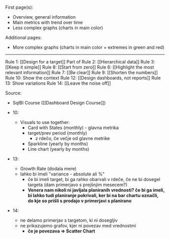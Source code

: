 First page(s):
- Overview, general information
- Main metrics with trend over time
- Less complex graphs (charts in main color)

Additional pages:
- More complex graphs (charts in main color + extremes in green and red)

---

Rule 1: [[Design for a target]]
Part of Rule 2: [[Hierarchical data]]
Rule 3: [[Keep it simple]]
Rule 8: [[Start from zero]]
Rule 6: [[Highlight the most relevant information]]
Rule 7: [[Be clear]]
Rule 9: [[Shorten the numbers]]
Rule 10: Show the context
Rule 12: [[Design dashboards, not reports]]
Rule 13: Show variations
Rule 14: [[Leave the noise off]]

Source:
- SqlBI Course ([[Dashboard Design Course]])





- 10: 
	- Visuals to use together:
		- Card with States (monthly) - glavna metrika
		- target/prev period (monthly)
			- z rdečo, če večje od glavne metrike
		- Sparkline (yearly by months)
		- Line chart (yearly by months)
- 13: 
	- Growth Rate (dodala mere)
	- lahko bi imeli "variance - absolute ali %"
		- če bi imeli target, bi ga rahko obarvali v rdeče, če ne bi dosegel targeta (dam primerjavo s prejšnjim mesecem?)
		- **Venera nam nikoli ni javljala planiranih vrednosti? če bi ga imeli, bi lahko tudi planiranje pokrivali, ker bi na bar chartu označli, do kje so prišli s prodajo v primerjavi s planirano**

- 14: 
	- ne delamo primerjav s targetom, ki ni dosegljiv
	- ne prikazujemo grafov, kjer ni povezav med vrednostmi
		- **če je povezava => Scatter Chart**
